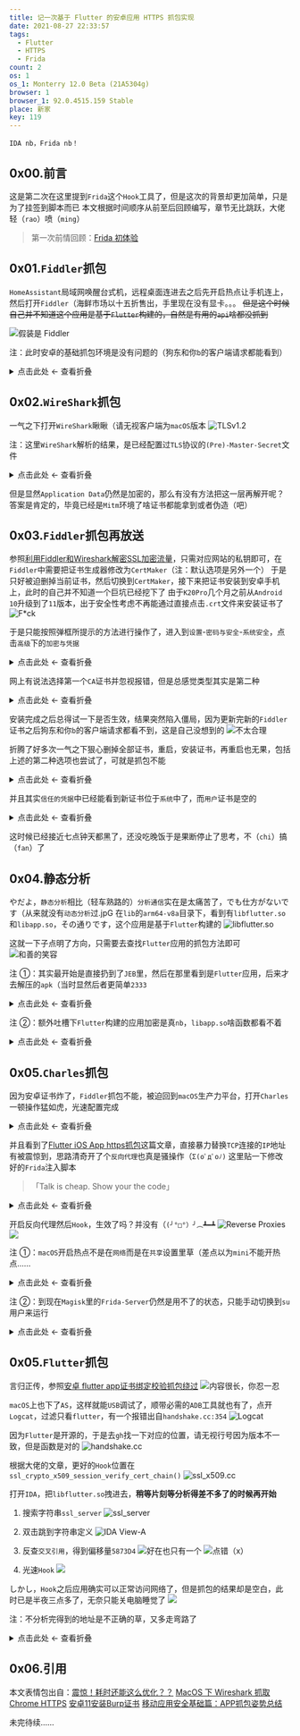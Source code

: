```yaml
---
title: 记一次基于 Flutter 的安卓应用 HTTPS 抓包实现
date: 2021-08-27 22:33:57
tags:
  - Flutter
  - HTTPS
  - Frida
count: 2
os: 1
os_1: Monterry 12.0 Beta (21A5304g)
browser: 1
browser_1: 92.0.4515.159 Stable
place: 新家
key: 119
---
```

    IDA nb，Frida nb！
<!-- more -->
## 0x00.前言
这是第二次在这里提到`Frida`这个`Hook`工具了，但是这次的背景却更加简单，只是为了挂签到脚本而已
本文根据时间顺序从前至后回顾编写，章节无比跳跃，大佬轻（`rao`）喷（`ming`）
> 第一次前情回顾：[Frida 初体验](./init.html)

## 0x01.`Fiddler`抓包
`HomeAssistant`局域网唤醒台式机，远程桌面连进去之后先开启热点让手机连上，然后打开`Fiddler`（海鲜市场以十五折售出，手里现在没有显卡。。。
~~但是这个时候自己并不知道这个应用是基于`Flutter`构建的，自然是有用的`api`啥都没抓到~~

![假装是 Fiddler](https://i1.yuangezhizao.cn/macOS/20210826232700.png!webp)

注：此时安卓的基础抓包环境是没有问题的（狗东和你`b`的客户端请求都能看到）

<details><summary>点击此处 ← 查看折叠</summary>

![Move Cert……](https://i1.yuangezhizao.cn/Redmi-K20Pro/Screenshot_2021-08-27-23-50-07-403_com.topjohnwu..jpg!webp)
![TrustMeAlready](https://i1.yuangezhizao.cn/Redmi-K20Pro/Screenshot_2021-08-27-23-50-24-535_org.meowcat.ed.jpg!webp)

</details>

## 0x02.`WireShark`抓包
一气之下打开`WireShark`瞅瞅（请无视客户端为`macOS`版本
![TLSv1.2](https://i1.yuangezhizao.cn/macOS/20210826232801.png!webp)

注：这里`WireShark`解析的结果，是已经配置过`TLS`协议的`(Pre)-Master-Secret`文件

<details><summary>点击此处 ← 查看折叠</summary>

![.ssl-key.log](https://i1.yuangezhizao.cn/macOS/20210827225706.png!webp)

</details>

但是显然`Application Data`仍然是加密的，那么有没有方法把这一层再解开呢？答案是肯定的，毕竟已经是`Mitm`环境了啥证书都能拿到或者伪造（吧）

## 0x03.`Fiddler`抓包再放送
参照[利用Fiddler和Wireshark解密SSL加密流量](https://web.archive.org/web/20210827150219/https://www.cnblogs.com/alonesword/p/4567380.html)，只需对应网站的私钥即可，在`Fiddler`中需要把证书生成器修改为`CertMaker`（注：默认选项是另外一个）
于是只好被迫删掉当前证书，然后切换到`CertMaker`，接下来把证书安装到安卓手机上，此时的自己并不知道一个巨坑已经挖下了
由于`K20Pro`几个月之前从`Android 10`升级到了`11`版本，出于安全性考虑不再能通过直接点击`.crt`文件来安装证书了
![F*ck](https://i1.yuangezhizao.cn/Redmi-K20Pro/Screenshot_2021-08-27-23-08-57-219_com.android.ce.jpg!webp)

于是只能按照弹框所提示的方法进行操作了，进入到`设置`-`密码与安全`-`系统安全`，点击`高级`下的`加密与凭据`

<details><summary>点击此处 ← 查看折叠</summary>

![加密与凭据](https://i1.yuangezhizao.cn/Redmi-K20Pro/Screenshot_2021-08-27-23-13-27-354_com.android.se.jpg!webp)

</details>

网上有说法选择第一个`CA`证书并忽视报错，但是总感觉类型其实是第二种

<details><summary>点击此处 ← 查看折叠</summary>

![选择困难症](https://i1.yuangezhizao.cn/Redmi-K20Pro/Screenshot_2021-08-27-23-13-30-009_com.android.se.jpg!webp)

</details>

安装完成之后总得试一下是否生效，结果突然陷入僵局，因为更新完新的`Fiddler`证书之后狗东和你`b`的客户端请求都看不到，这是自己没想到的
![不太合理](https://i1.yuangezhizao.cn/macOS/QQ20210827-234006@2x.png!webp)

折腾了好多次一气之下狠心删掉全部证书，重启，安装证书，再重启也无果，包括上述的第二种选项也尝试了，可就是抓包不能

<details><summary>点击此处 ← 查看折叠</summary>

![全部木大？](https://i1.yuangezhizao.cn/Redmi-K20Pro/Screenshot_2021-08-26-18-33-31-422_com.android.se.jpg!webp)
![全部木大了](https://i1.yuangezhizao.cn/Redmi-K20Pro/Screenshot_2021-08-26-19-10-55-186_com.android.se.jpg!webp)

</details>

并且其实`信任的凭据`中已经能看到新证书位于`系统`中了，而`用户`证书是空的

<details><summary>点击此处 ← 查看折叠</summary>

![系统](https://i1.yuangezhizao.cn/Redmi-K20Pro/Screenshot_2021-08-27-23-19-14-257_com.android.se.jpg!webp)
![2021-08-25](https://i1.yuangezhizao.cn/Redmi-K20Pro/Screenshot_2021-08-27-23-19-16-886_com.android.se.jpg!webp)
![用户](https://i1.yuangezhizao.cn/Redmi-K20Pro/Screenshot_2021-08-27-23-19-20-109_com.android.se.jpg!webp)

</details>

这时候已经接近七点钟天都黑了，还没吃晚饭于是果断停止了思考，不（`chi`）搞（`fan`）了

## 0x04.静态分析
やだよ，`静态分析`相比（轻车熟路的）`分析通信`实在是太痛苦了，でも仕方がないです（从来就没有`动态分析`过.jpG
在`lib`的`arm64-v8a`目录下，看到有`libflutter.so`和`libapp.so`，その通りです，这个应用是基于`Flutter`构建的
![libflutter.so](https://i1.yuangezhizao.cn/macOS/QQ20210828-000757@2x.png!webp)

这就一下子点明了方向，只需要去查找`Flutter`应用的抓包方法即可
![和善的笑容](https://i1.yuangezhizao.cn/macOS/QQ20210828-001319@2x.png!webp)

注 ①：其实最开始是直接扔到了`JEB`里，然后在那里看到是`Flutter`应用，后来才去解压的`apk`（当时显然后者更简单`2333`

<details><summary>点击此处 ← 查看折叠</summary>

![又有新版本了好评](https://i1.yuangezhizao.cn/macOS/20210827000800.png!webp)
![FlutterApplication](https://i1.yuangezhizao.cn/macOS/20210827002100.png!webp)
![开幕雷击，彩蛋草](https://i1.yuangezhizao.cn/macOS/20210827002300.png!webp)

</details>

注 ②：额外吐槽下`Flutter`构建的应用加密是真`nb`，`libapp.so`啥函数都看不着

<details><summary>点击此处 ← 查看折叠</summary>

![？](https://i1.yuangezhizao.cn/macOS/20210827003500.png!webp)

</details>

## 0x05.`Charles`抓包
因为安卓证书炸了，`Fiddler`抓包不能，被迫回到`macOS`生产力平台，打开`Charles`一顿操作猛如虎，光速配置完成

<details><summary>点击此处 ← 查看折叠</summary>

![HTTP PROXY](https://i1.yuangezhizao.cn/macOS/QQ20210827-120744@2x.png!webp)
![SSL PROXY](https://i1.yuangezhizao.cn/macOS/QQ20210827-120733@2x.png!webp)

</details>

并且看到了[Flutter iOS App https抓包](https://web.archive.org/web/20210827162752/https://www.jianshu.com/p/53b53993a7f4)这篇文章，直接暴力替换`TCP`连接的`IP`地址有被震惊到，思路清奇开了个`反向代理`也真是骚操作（`Σ(oﾟдﾟoﾉ)`
这里贴一下修改好的`Frida`注入脚本
> 「Talk is cheap. Show your the code」

<details><summary>点击此处 ← 查看折叠</summary>

``` javascript
/*
*
* @creantan
*
* Example usage:
* # frida -U -f com.mrnew.door -l flutter_connect_.js --no-pause
*
*/

var sIP = '47.91.165.221' // 目标 IP 地址
var xIP = '192.168.2.1' // 代理电脑 IP 地址

// IP 字符串转 int
function ipToInt(ip){
    var  result = ip.split('.');
    return (parseInt(result[3]) << 24 
        | parseInt(result[2]) << 16
        | parseInt(result[1]) << 8
        | parseInt(result[0]));
}

// int 转 IP 字符串
function parseIp (number) {
  var ip = ''
  if (number <= 0) {
    return ip
  }
  const ip3 = (number << 0) >>> 24
  const ip2 = (number << 8) >>> 24
  const ip1 = (number << 16) >>> 24
  const ip0 = (number << 24) >>> 24
  ip += ip0 + '.' + ip1 + '.' + ip2 + '.' + ip3
  return ip
}

function parsePort(number) {
    return ((number & 0xFF) << 8) | ((number & 0xFF00) >> 8);
}

Interceptor.attach(Module.findExportByName(null, "connect"), {
    onEnter: function(args) {
        var fd = args[0].toInt32()
        if (Socket.type(fd) !== 'tcp')
          return;

        var ipAddr = args[1].add(4)
        var ip = parseIp(Memory.readU32(ipAddr))
        var portAddr = args[1].add(2)
        var port = parsePort(Memory.readUShort(portAddr));
        
        // 判断是否为目标地址
        if (ip === sIP) {
            console.log("[+] connect: " +ip+ ':'+ port);

            // 替换 IP 地址为代理主机
            Memory.writeU32(ipAddr,ipToInt(xIP))

            // 打印替换后地址
            console.log(hexdump(ptr(args[1]), {
                length: 32,
                header: true,
                ansi: true
            }))
        }
    }
})
```

</details>

开启反向代理然后`Hook`，生效了吗？并没有（`(╯°□°）╯︵┻━┻`
![Reverse Proxies](https://i1.yuangezhizao.cn/macOS/QQ20210827-120707@2x.png!webp)
![](https://i1.yuangezhizao.cn/macOS/QQ20210827-234402@2x.png!webp)

注 ①：`macOS`开启热点不是在`网络`而是在`共享`设置里草（差点以为`mini`不能开热点……

<details><summary>点击此处 ← 查看折叠</summary>

![互联网共享](https://i1.yuangezhizao.cn/macOS/20210826232800.png!webp)

</details>

注 ②：到现在`Magisk`里的`Frida-Server`仍然是用不了的状态，只能手动切换到`su`用户来运行

<details><summary>点击此处 ← 查看折叠</summary>

![根本就连不上](https://i1.yuangezhizao.cn/macOS/20210827014300.png!webp)
![这样才能连上](https://i1.yuangezhizao.cn/macOS/20210827015000.png!webp)
![确认生效](https://i1.yuangezhizao.cn/macOS/20210827015001.png!webp)

</details>

## 0x05.`Flutter`抓包
言归正传，参照[安卓 flutter app证书绑定校验抓包绕过](https://web.archive.org/web/20210827172655/https://blog.csdn.net/yhsnihao/article/details/110477720)
![内容很长，你忍一忍](https://i1.yuangezhizao.cn/macOS/QQ20210827-234133@2x.png!webp)

`macOS`上也下了`AS`，这样就能`USB`调试了，顺带必需的`ADB`工具就也有了，点开`Logcat`，过滤只看`flutter`，有一个报错出自`handshake.cc:354`
![Logcat](https://i1.yuangezhizao.cn/macOS/20210827104800.png!webp)

因为`Flutter`是开源的，于是去`gh`找一下对应的位置，请无视行号因为版本不一致，但是函数是对的
![handshake.cc](https://i1.yuangezhizao.cn/macOS/20210828011239.png!webp)

根据大佬的文章，更好的`Hook`位置在`ssl_crypto_x509_session_verify_cert_chain()`
![ssl_x509.cc](https://i1.yuangezhizao.cn/macOS/20210828011533.png!webp)

打开`IDA`，把`libflutter.so`拽进去，**稍等片刻等分析得差不多了的时候再开始**
1. 搜索字符串`ssl_server`
![ssl_server](https://i1.yuangezhizao.cn/macOS/20210827022000.png!webp)

2. 双击跳到字符串定义
![IDA View-A](https://i1.yuangezhizao.cn/macOS/20210827022100.png!webp)

3. 反查`交叉引用`，得到偏移量`5873D4`
![好在也只有一个](https://i1.yuangezhizao.cn/macOS/20210827030100.png!webp)
![点错（x）](https://i1.yuangezhizao.cn/macOS/20210827022300.png!webp)

4. 光速`Hook`
![](https://i1.yuangezhizao.cn/macOS/20210827031300.png!webp)

しかし，`Hook`之后应用确实可以正常访问网络了，但是抓包的结果却是空白，此时已是半夜三点多了，无奈只能关电脑睡觉了
![](https://i1.yuangezhizao.cn/macOS/QQ20210827-234320@2x.png!webp)

注：不分析完得到的地址是不正确的草，又多走弯路了

<details><summary>点击此处 ← 查看折叠</summary>

![0x3C925A](https://i1.yuangezhizao.cn/macOS/20210827022900.png!webp)
![0x3C91EC](https://i1.yuangezhizao.cn/macOS/20210827023100.png!webp)
![](https://i1.yuangezhizao.cn/macOS/QQ20210827-234436@2x.png!webp)

</details>

## 0x06.引用
本文表情包出自：[震惊！耗时还能这么优化？？](https://web.archive.org/web/20210825021942/https%3A%2F%2Fmp.weixin.qq.com%2Fs%3F__biz%3DMzAwNDY1ODY2OQ%253D%253D%26mid%3D2649288229%26idx%3D1%26sn%3Dab95815670a0f2b833dbaadfeedc8b44)
[MacOS 下 Wireshark 抓取 Chrome HTTPS](https://web.archive.org/web/20210904144220/https://segmentfault.com/a/1190000021142289)
[安卓11安装Burp证书](https://web.archive.org/web/20210827161535/https://blog.csdn.net/change518/article/details/118159132)
[移动应用安全基础篇：APP抓包姿势总结](https://www.freebuf.com/articles/web/207041.html)

未完待续……
